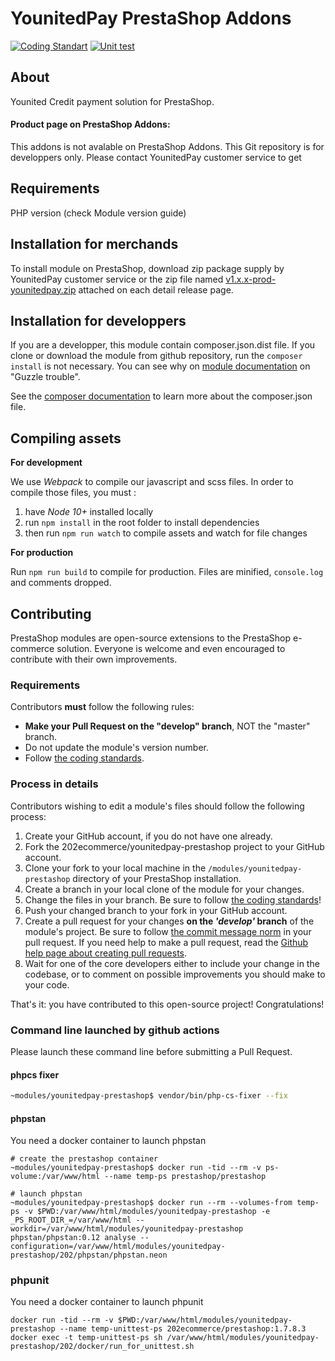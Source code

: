 # YounitedPay PrestaShop Addons

[![Coding Standart](https://github.com/YounitedCredit/younitedpay-module-prestashop/actions/workflows/php.yml/badge.svg)](https://github.com/YounitedCredit/younitedpay-module-prestashop/actions/workflows/php.yml) [![Unit test](https://github.com/YounitedCredit/younitedpay-module-prestashop/actions/workflows/phpunit.yml/badge.svg)](https://github.com/YounitedCredit/younitedpay-module-prestashop/actions/workflows/phpunit.yml)

## About

Younited Credit payment solution for PrestaShop.



#### Product page on PrestaShop Addons:

This addons is not avalable on PrestaShop Addons.
This Git repository is for developpers only.
Please contact YounitedPay customer service to get

## Requirements

PHP version (check Module version guide)


## Installation for merchands

To install module on PrestaShop, download zip package supply by YounitedPay customer service or the zip file
named [v1.x.x-prod-younitedpay.zip](https://github.com/YounitedCredit/younitedpay-module-prestashop) attached on each detail release page.

## Installation for developpers

If you are a developper, this module contain composer.json.dist file. If you clone or download the module from github
repository, run the ```composer install``` is not necessary. You can see why on [module documentation][module-doc] on "Guzzle trouble".

See the [composer documentation][composer-doc] to learn more about the composer.json file.

## Compiling assets
**For development**

We use _Webpack_ to compile our javascript and scss files.
In order to compile those files, you must :
1. have _Node 10+_ installed locally
2. run `npm install` in the root folder to install dependencies
3. then run `npm run watch` to compile assets and watch for file changes

**For production**

Run `npm run build` to compile for production.
Files are minified, `console.log` and comments dropped.

## Contributing

PrestaShop modules are open-source extensions to the PrestaShop e-commerce solution. Everyone is welcome and even encouraged to contribute with their own improvements.

### Requirements

Contributors **must** follow the following rules:

* **Make your Pull Request on the "develop" branch**, NOT the "master" branch.
* Do not update the module's version number.
* Follow [the coding standards][1].

### Process in details

Contributors wishing to edit a module's files should follow the following process:

1. Create your GitHub account, if you do not have one already.
2. Fork the 202ecommerce/younitedpay-prestashop project to your GitHub account.
3. Clone your fork to your local machine in the ```/modules/younitedpay-prestashop``` directory of your PrestaShop installation.
4. Create a branch in your local clone of the module for your changes.
5. Change the files in your branch. Be sure to follow [the coding standards][1]!
6. Push your changed branch to your fork in your GitHub account.
7. Create a pull request for your changes **on the _'develop'_ branch** of the module's project. Be sure to follow [the commit message norm][2] in your pull request. If you need help to make a pull request, read the [Github help page about creating pull requests][3].
8. Wait for one of the core developers either to include your change in the codebase, or to comment on possible improvements you should make to your code.

That's it: you have contributed to this open-source project! Congratulations!

### Command line launched by github actions

Please launch these command line before submitting a Pull Request.

#### phpcs fixer

```bash
~modules/younitedpay-prestashop$ vendor/bin/php-cs-fixer --fix
```
#### phpstan

You need a docker container to launch phpstan

```
# create the prestashop container
~modules/younitedpay-prestashop$ docker run -tid --rm -v ps-volume:/var/www/html --name temp-ps prestashop/prestashop

# launch phpstan
~modules/younitedpay-prestashop$ docker run --rm --volumes-from temp-ps -v $PWD:/var/www/html/modules/younitedpay-prestashop -e _PS_ROOT_DIR_=/var/www/html --workdir=/var/www/html/modules/younitedpay-prestashop phpstan/phpstan:0.12 analyse --configuration=/var/www/html/modules/younitedpay-prestashop/202/phpstan/phpstan.neon
```

### phpunit

You need a docker container to launch phpunit

```
docker run -tid --rm -v $PWD:/var/www/html/modules/younitedpay-prestashop --name temp-unittest-ps 202ecommerce/prestashop:1.7.8.3
docker exec -t temp-unittest-ps sh /var/www/html/modules/younitedpay-prestashop/202/docker/run_for_unittest.sh
```



[1]: https://devdocs.prestashop.com/1.7/development/coding-standards/
[2]: http://doc.prestashop.com/display/PS16/How+to+write+a+commit+message
[3]: https://help.github.com/articles/using-pull-requests
[composer-doc]: https://getcomposer.org/doc/04-schema.md
[module-doc]: https://docs.202-ecommerce.com/younitedpay/